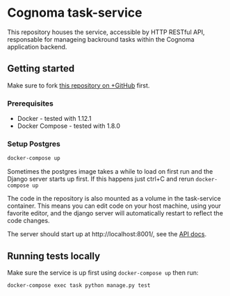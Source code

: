 # Cognoma task-service

This repository houses the service, accessible by HTTP RESTful API, responsable for manageing backround tasks within the Cognoma application backend.

## Getting started

Make sure to fork [this repository on
 +GitHub](https://github.com/cognoma/task-service "cognoma/task-service on
 +GitHub") first.

### Prerequisites

- Docker - tested with 1.12.1
- Docker Compose - tested with 1.8.0

### Setup Postgres

```sh
docker-compose up
```

Sometimes the postgres image takes a while to load on first run and the Django server starts up first. If this happens just ctrl+C and rerun `docker-compose up`

The code in the repository is also mounted as a volume in the task-service container. This means you can edit code on your host machine, using your favorite editor, and the django server will automatically restart to reflect the code changes.

The server should start up at http://localhost:8001/, see the [API docs](https://github.com/cognoma/task-service/blob/master/doc/api.md).

## Running tests locally

Make sure the service is up first using `docker-compose up` then run:

```sh
docker-compose exec task python manage.py test
```